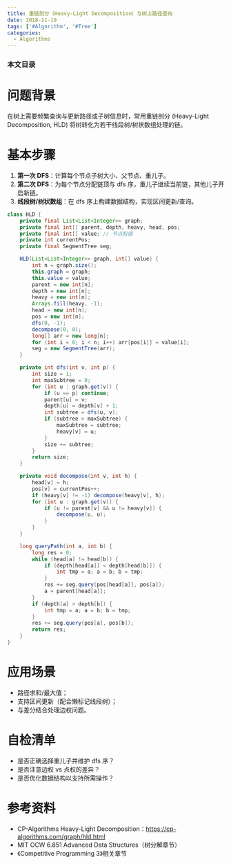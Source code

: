 ```yaml
---
title: 重链剖分（Heavy-Light Decomposition）与树上路径查询
date: 2018-11-19
tags: ['#Algorithm', '#Tree']
categories:
  - Algorithms
---
```


### 本文目录
<!-- toc -->

# 问题背景
在树上需要频繁查询与更新路径或子树信息时，常用重链剖分 (Heavy-Light Decomposition, HLD) 将树转化为若干线段树/树状数组处理的链。

# 基本步骤
1. **第一次 DFS**：计算每个节点子树大小、父节点、重儿子。
2. **第二次 DFS**：为每个节点分配链顶与 dfs 序，重儿子继续当前链，其他儿子开启新链。
3. **线段树/树状数组**：在 dfs 序上构建数据结构，实现区间更新/查询。

```java
class HLD {
    private final List<List<Integer>> graph;
    private final int[] parent, depth, heavy, head, pos;
    private final int[] value; // 节点权值
    private int currentPos;
    private final SegmentTree seg;

    HLD(List<List<Integer>> graph, int[] value) {
        int n = graph.size();
        this.graph = graph;
        this.value = value;
        parent = new int[n];
        depth = new int[n];
        heavy = new int[n];
        Arrays.fill(heavy, -1);
        head = new int[n];
        pos = new int[n];
        dfs(0, -1);
        decompose(0, 0);
        long[] arr = new long[n];
        for (int i = 0; i < n; i++) arr[pos[i]] = value[i];
        seg = new SegmentTree(arr);
    }

    private int dfs(int v, int p) {
        int size = 1;
        int maxSubtree = 0;
        for (int u : graph.get(v)) {
            if (u == p) continue;
            parent[u] = v;
            depth[u] = depth[v] + 1;
            int subtree = dfs(u, v);
            if (subtree > maxSubtree) {
                maxSubtree = subtree;
                heavy[v] = u;
            }
            size += subtree;
        }
        return size;
    }

    private void decompose(int v, int h) {
        head[v] = h;
        pos[v] = currentPos++;
        if (heavy[v] != -1) decompose(heavy[v], h);
        for (int u : graph.get(v)) {
            if (u != parent[v] && u != heavy[v]) {
                decompose(u, u);
            }
        }
    }

    long queryPath(int a, int b) {
        long res = 0;
        while (head[a] != head[b]) {
            if (depth[head[a]] < depth[head[b]]) {
                int tmp = a; a = b; b = tmp;
            }
            res += seg.query(pos[head[a]], pos[a]);
            a = parent[head[a]];
        }
        if (depth[a] > depth[b]) {
            int tmp = a; a = b; b = tmp;
        }
        res += seg.query(pos[a], pos[b]);
        return res;
    }
}
```

# 应用场景
- 路径求和/最大值；
- 支持区间更新（配合懒标记线段树）；
- 与差分结合处理边权问题。

# 自检清单
- 是否正确选择重儿子并维护 dfs 序？
- 是否注意边权 vs 点权的差异？
- 是否优化数据结构以支持所需操作？

# 参考资料
- CP-Algorithms Heavy-Light Decomposition：https://cp-algorithms.com/graph/hld.html
- MIT OCW 6.851 Advanced Data Structures（树分解章节）
- 《Competitive Programming 3》相关章节
